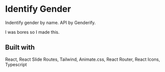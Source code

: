# Identify Gender

Indentify gender by name.
API by Genderify.

I was bores so I made this.

## Built with

React, React Slide Routes, Tailwind, Animate.css, React Router, React Icons, Typescript
